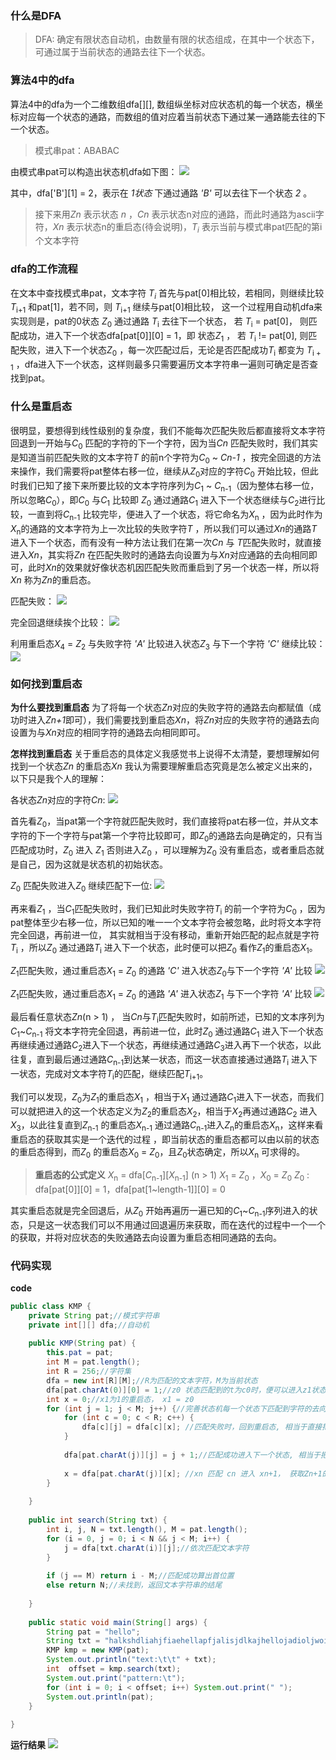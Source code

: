 ### 什么是DFA

> DFA: 确定有限状态自动机，由数量有限的状态组成，在其中一个状态下，可通过属于当前状态的通路去往下一个状态。

### 算法4中的dfa

算法4中的dfa为一个二维数组dfa\[\]\[\], 数组纵坐标对应状态机的每一个状态，横坐标对应每一个状态的通路，而数组的值对应着当前状态下通过某一通路能去往的下一个状态。

> 模式串pat：ABABAC

由模式串pat可以构造出状态机dfa如下图：
![](http://imgs.kbpoyo.top/imgs/algorithm_4_202211281335872.png)

其中，dfa\['B'\]\[1] = 2，表示在 *1状态* 下通过通路 *'B'* 可以去往下一个状态 *2* 。

>接下来用*Zn* 表示状态 *n* ，*Cn* 表示状态n对应的通路，而此时通路为ascii字符，*Xn* 表示状态n的重启态(待会说明)，*T<sub>i</sub>* 表示当前与模式串pat匹配的第i个文本字符

### dfa的工作流程

在文本中查找模式串pat，文本字符 *T<sub>i</sub>* 首先与pat\[0\]相比较，若相同，则继续比较 *T*<sub>i+1</sub> 和pat\[1\]，若不同，则 *T*<sub>i+1</sub> 继续与pat\[0\]相比较， 这一个过程用自动机dfa来实现则是，pat的0状态 *Z*<sub>0</sub> 通过通路 *T*<sub>i</sub> 去往下一个状态， 若 *T*<sub>i</sub> = pat\[0\]， 则匹配成功，进入下一个状态dfa\[pat\[0\]\]\[0\] = 1，即 状态*Z*<sub>1</sub> ， 若 *T*<sub>i</sub> != pat\[0\], 则匹配失败，进入下一个状态*Z*<sub>0</sub> ，每一次匹配过后，无论是否匹配成功*T*<sub>i</sub> 都变为 *T*<sub>i + 1</sub> ，dfa进入下一个状态，这样则最多只需要遍历文本字符串一遍则可确定是否查找到pat。

### 什么是重启态

很明显，要想得到线性级别的复杂度，我们不能每次匹配失败后都直接将文本字符回退到一开始与*C*<sub>0</sub> 匹配的字符的下一个字符，因为当*Cn* 匹配失败时，我们其实是知道当前匹配失败的文本字符*T* 的前n个字符为*C*<sub>0</sub> ~ *Cn-1* ，按完全回退的方法来操作，我们需要将pat整体右移一位，继续从*Z*<sub>0</sub>对应的字符*C*<sub>0</sub> 开始比较，但此时我们已知了接下来所要比较的文本字符序列为*C*<sub>1</sub> ~ *C*<sub>n-1</sub>（因为整体右移一位，所以忽略*C*<sub>0</sub>），即*C*<sub>0</sub> 与*C*<sub>1</sub> 比较即 *Z*<sub>0</sub> 通过通路*C*<sub>1</sub> 进入下一个状态继续与*C*<sub>2</sub>进行比较，一直到将*C*<sub>n-1</sub> 比较完毕，便进入了一个状态，将它命名为*X*<sub>n</sub> ，因为此时作为*X*<sub>n</sub>的通路的文本字符为上一次比较的失败字符*T* ，所以我们可以通过*Xn*的通路*T* 进入下一个状态，而有没有一种方法让我们在第一次*Cn* 与 *T*匹配失败时，就直接进入*Xn*，其实将*Zn* 在匹配失败时的通路去向设置为与*Xn*对应通路的去向相同即可，此时*Xn*的效果就好像状态机因匹配失败而重启到了另一个状态一样，所以将*Xn* 称为*Zn*的重启态。

匹配失败：
![](http://imgs.kbpoyo.top/imgs/202211281358193.png)

完全回退继续挨个比较：
![](http://imgs.kbpoyo.top/imgs/202211281359866.png)

利用重启态*X*<sub>4</sub> = *Z*<sub>2</sub> 与失败字符 *'A'* 比较进入状态*Z*<sub>3</sub> 与下一个字符 *'C'* 继续比较：
![](http://imgs.kbpoyo.top/imgs/202211281359183.png)


### 如何找到重启态

**为什么要找到重启态**
为了将每一个状态*Zn*对应的失败字符的通路去向都赋值（成功时进入*Zn+1*即可），我们需要找到重启态*Xn*，将*Zn*对应的失败字符的通路去向设置为与*Xn*对应的相同字符的通路去向相同即可。

**怎样找到重启态**
关于重启态的具体定义我感觉书上说得不太清楚，要想理解如何找到一个状态*Zn* 的重启态*Xn* 我认为需要理解重启态究竟是怎么被定义出来的，以下只是我个人的理解：

各状态*Zn*对应的字符*Cn*: 
![](http://imgs.kbpoyo.top/imgs/202211281710169.png)


首先看*Z*<sub>0</sub>，当pat第一个字符就匹配失败时，我们直接将pat右移一位，并从文本字符的下一个字符与pat第一个字符比较即可，即*Z*<sub>0</sub>的通路去向是确定的，只有当匹配成功时，*Z*<sub>0</sub> 进入 *Z*<sub>1</sub> 否则进入*Z*<sub>0</sub> ，可以理解为*Z*<sub>0</sub> 没有重启态，或者重启态就是自己，因为这就是状态机的初始状态。

*Z*<sub>0</sub> 匹配失败进入*Z*<sub>0</sub> 继续匹配下一位: 
![](http://imgs.kbpoyo.top/imgs/202211281722332.png)


再来看*Z*<sub>1</sub> ，当*C*<sub>1</sub>匹配失败时，我们已知此时失败字符*T*<sub>i</sub> 的前一个字符为*C*<sub>0</sub> ，因为pat整体至少右移一位，所以已知的唯一一个文本字符会被忽略，此时将文本字符完全回退，再前进一位， 其实就相当于没有移动，重新开始匹配的起点就是字符*T*<sub>i</sub> ，所以*Z*<sub>0</sub> 通过通路*T*<sub>i</sub> 进入下一个状态，此时便可以把*Z*<sub>0</sub> 看作*Z*<sub>1</sub>的重启态*X*<sub>1</sub>。

*Z*<sub>1</sub>匹配失败，通过重启态*X*<sub>1</sub> = *Z*<sub>0</sub> 的通路 *'C'* 进入状态*Z*<sub>0</sub>与下一个字符 *'A'* 比较 
![](http://imgs.kbpoyo.top/imgs/202211281756318.png)

*Z*<sub>1</sub>匹配失败，通过重启态*X*<sub>1</sub> = *Z*<sub>0</sub> 的通路 *'A'* 进入状态*Z*<sub>1</sub> 与下一个字符 *'A'* 比较 
![](http://imgs.kbpoyo.top/imgs/202211281752544.png)


最后看任意状态*Zn*(n > 1) ， 当*Cn*与*T*<sub>i</sub>匹配失败时，如前所述，已知的文本序列为*C*<sub>1</sub>~*C*<sub>n-1</sub>
将文本字符完全回退，再前进一位，此时*Z*<sub>0</sub> 通过通路*C*<sub>1</sub> 进入下一个状态再继续通过通路*C*<sub>2</sub>进入下一个状态，再继续通过通路*C*<sub>3</sub>进入再下一个状态，以此往复，直到最后通过通路*C*<sub>n-1</sub>到达某一状态，而这一状态直接通过通路*T*<sub>i</sub> 进入下一状态，完成对文本字符*T*<sub>i</sub>的匹配，继续匹配*T*<sub>i+1</sub>。

我们可以发现，*Z*<sub>0</sub>为*Z*<sub>1</sub>的重启态*X*<sub>1</sub> ，相当于*X*<sub>1</sub> 通过通路*C*<sub>1</sub>进入下一状态，而我们可以就把进入的这一个状态定义为*Z*<sub>2</sub>的重启态*X*<sub>2</sub>，相当于*X*<sub>2</sub>再通过通路*C*<sub>2</sub> 进入*X*<sub>3</sub>，以此往复直到*Z*<sub>n-1</sub> 的重启态*X*<sub>n-1</sub> 通过通路*C*<sub>n-1</sub>进入*Z*<sub>n</sub>的重启态*X*<sub>n</sub>，这样来看重启态的获取其实是一个迭代的过程 ，即当前状态的重启态都可以由以前的状态的重启态得到，而*Z*<sub>0</sub> 的重启态*X*<sub>0</sub> = *Z*<sub>0</sub>，且*Z*<sub>0</sub>状态确定，所以*X*<sub>n</sub> 可求得的。

> **重启态的公式定义**
> *X*<sub>n</sub> = dfa\[*C*<sub>n-1</sub>\]\[*X*<sub>n-1</sub>\]          (n > 1)
> *X*<sub>1</sub> = *Z*<sub>0</sub> ，*X*<sub>0</sub> = *Z*<sub>0</sub>
> *Z*<sub>0</sub> : dfa\[pat\[0\]\]\[0\] = 1，dfa\[pat\[1~length-1\]\]\[0\] = 0

其实重启态就是完全回退后，从*Z*<sub>0</sub> 开始再遍历一遍已知的*C*<sub>1</sub>~*C*<sub>n-1</sub>序列进入的状态，只是这一状态我们可以不用通过回退遍历来获取，而在迭代的过程中一个一个的获取，并将对应状态的失败通路去向设置为重启态相同通路的去向。



### 代码实现


**code**
``` java
public class KMP {  
    private String pat;//模式字符串  
    private int[][] dfa;//自动机 
    
    public KMP(String pat) {  
        this.pat = pat;  
        int M = pat.length();  
        int R = 256;//字符集  
        dfa = new int[R][M];//R为匹配的文本字符，M为当前状态  
        dfa[pat.charAt(0)][0] = 1;//z0 状态匹配到的t为c0时，便可以进入z1状态，匹配到其他任何字符都不进入下一个状态，仍为z0状态  
        int x = 0;//x1为1的重启态， x1 = z0  
        for (int j = 1; j < M; j++) {//完善状态机每一个状态下匹配到字符的去向  
            for (int c = 0; c < R; c++) {  
                dfa[c][j] = dfa[c][x]; //匹配失败时，回到重启态, 相当于直接把重启态匹配相同字符的去向拷贝过来  
            }  
  
            dfa[pat.charAt(j)][j] = j + 1;//匹配成功进入下一个状态, 相当于把去向设置为j + 1(也就是下一个状态)  
  
            x = dfa[pat.charAt(j)][x]; //xn 匹配 cn 进入 xn+1， 获取Zn+1的重启态Xn+1  
        }  
  
    }  
  
    public int search(String txt) {  
        int i, j, N = txt.length(), M = pat.length();  
        for (i = 0, j = 0; i < N && j < M; i++) {  
            j = dfa[txt.charAt(i)][j];//依次匹配文本字符  
        }  
  
        if (j == M) return i - M;//匹配成功算出首位置  
        else return N;//未找到，返回文本字符串的结尾  
  
    }  
  
    public static void main(String[] args) {  
        String pat = "hello";  
        String txt = "halkshdliahjfiaehellapfjalisjdlkajhellojadioljwoijdoiahfilsjdflijaslofjalojf";  
        KMP kmp = new KMP(pat);  
        System.out.println("text:\t\t" + txt);  
        int  offset = kmp.search(txt);  
        System.out.print("pattern:\t");  
        for (int i = 0; i < offset; i++) System.out.print(" ");  
        System.out.println(pat);  
    }  
  
}
```

**运行结果**
![](http://imgs.kbpoyo.top/imgs/202211281917000.png)


